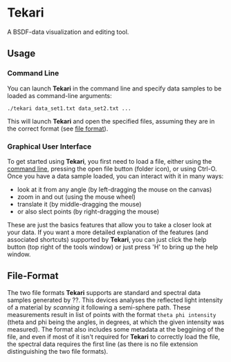 # Tekari

A BSDF-data visualization and editing tool.

## Usage

### Command Line

You can launch **Tekari** in the command line and specify data samples to be loaded as command-line arguments:

```
./tekari data_set1.txt data_set2.txt ...
```

This will launch **Tekari** and open the specified files, assuming they are in the correct format (see [file format](#file-format)).

### Graphical User Interface
To get started using **Tekari**, you first need to load a file, either using the [command line](#command-line), pressing the open file button (folder icon), or using Ctrl-O. Once you have a data sample loaded, you can interact with it in many ways:
- look at it from any angle (by left-dragging the mouse on the canvas)
- zoom in and out (using the mouse wheel)
- translate it (by middle-dragging the mouse)
- or also slect points (by right-dragging the mouse) 

These are just the basics features that allow you to take a closer look at your data. If you want a more detailed explanation of the features (and associated shortcuts) supported by **Tekari**, you can just click the help button (top right of the tools window) or just press 'H' to bring up the help window.

## File-Format

The two file formats **Tekari** supports are standard and spectral data samples generated by ??. This devices analyses the reflected light intensity of a material by *scanning* it following a semi-sphere path. These measurements result in list of points with the format `theta phi intensity` (theta and phi being the angles, in degrees, at which the given intensity was measured). The format also includes some metadata at the beggining of the file, and even if most of it isn't required for **Tekari** to correctly load the file, the spectral data requires the first line (as there is no file extension distinguishing the two file formats).
